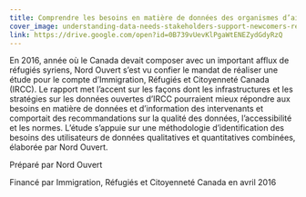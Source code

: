 ```yaml
---
title: Comprendre les besoins en matière de données des organismes d’aide à l’établissement des nouveaux arrivants et des réfugiés (en anglais)
cover_image: understanding-data-needs-stakeholders-support-newcomers-refugees.png
link: https://drive.google.com/open?id=0B739vUevKlPgaWtENEZydGdyRzQ
---
```

En 2016, année où le Canada devait composer avec un important afflux de réfugiés syriens, Nord Ouvert s’est vu confier le mandat de réaliser une étude pour le compte d’Immigration, Réfugiés et Citoyenneté Canada (IRCC). Le rapport met l’accent sur les façons dont les infrastructures et les stratégies sur les données ouvertes d’IRCC pourraient mieux répondre aux besoins en matière de données et d’information des intervenants et comportait des recommandations sur la qualité des données, l’accessibilité et les normes. L’étude s’appuie sur une méthodologie d’identification des besoins des utilisateurs de données qualitatives et quantitatives combinées, élaborée par Nord Ouvert.

Préparé par Nord Ouvert

Financé par Immigration, Réfugiés et Citoyenneté Canada en avril 2016
